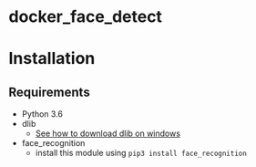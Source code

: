 # docker_face_detect

# Installation
## Requirements 
* Python 3.6
* dlib
  * [See how to download dlib on windows](http://www.learnopencv.com/install-dlib-on-windows/)
* face_recognition
  * install this module using `pip3 install face_recognition`
